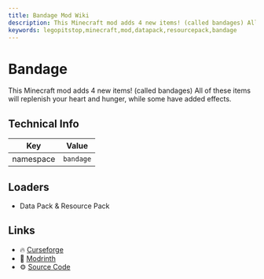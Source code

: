 ```yaml
---
title: Bandage Mod Wiki
description: This Minecraft mod adds 4 new items! (called bandages) All of these items will replenish your heart and hunger, while some have added effects.
keywords: legopitstop,minecraft,mod,datapack,resourcepack,bandage
---
```


# Bandage

This Minecraft mod adds 4 new items! (called bandages) All of these items will replenish your heart and hunger, while some have added effects.

## Technical Info

| Key        | Value     |
| ---------- | --------- |
| namespace  | `bandage` |

## Loaders

- Data Pack & Resource Pack

## Links

- :fire: [Curseforge](https://www.curseforge.com/minecraft/customization/bandages-datapack)
- :wrench: [Modrinth](https://modrinth.com/datapack/bandage)
- :gear: [Source Code](https://github.com/legopitstop/Datapacks)
